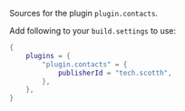 Sources for the plugin `plugin.contacts`.

Add following to your `build.settings` to use:
```lua
{
    plugins = {
        "plugin.contacts" = {
            publisherId = "tech.scotth",
        },
    },
}
```

